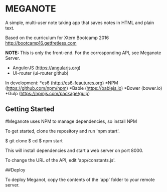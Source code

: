 # MEGANOTE

A simple, multi-user note taking app that saves notes in HTML and plain text. 

Based on the curriculum for Xtern Bootcamp 2016
http://bootcamp16.getfretless.com

**NOTE:** This is only the front-end. For the corrosponding API, see Meganote Server.

* AngulerJS (https://angularjs.org)
* UI-router (ui-router github)

In development:
*es6 (http://es6-feautures.org)
*NPM (https://github.com/npm/npm)
*Bable (https://bablejs.io)
*Bower (bower.io)
*Gulp (https://npmjs.com/package/gulp)

## Getting Started
#Meganote uses NPM to manage dependencies, so install NPM 

To get started, clone the repository and run 'npm start'.

$ git clone <this repository>
$ cd <this project folder>
$ npm start

This will install dependencies and start a web server on port 8000.

To change the URL of the API, edit 'app/constants.js'.

##Deploy

To deploy Meganot, copy the contents of the 'app' folder to your remote server.



